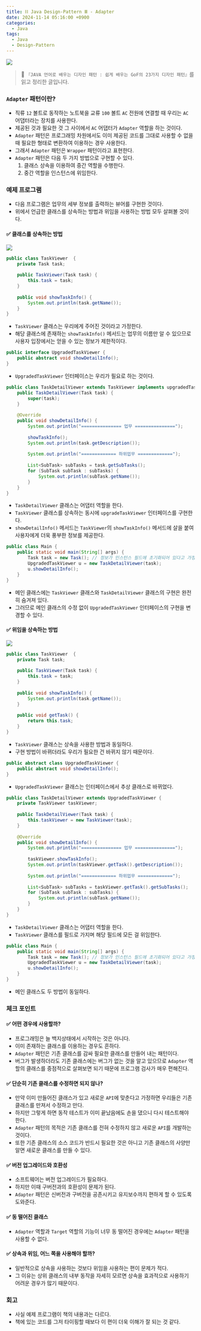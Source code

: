 ```yaml
---
title: ⛓️ Java Design-Pattern Ⅲ - Adapter
date: 2024-11-14 05:16:00 +0900
categories:
  - Java
tags:
  - Java
  - Design-Pattern
---
```


![](/assets/image/Pasted%20image%2020250528230454.png)
> 📗 `『JAVA 언어로 배우는 디자인 패턴 : 쉽게 배우는 GoF의 23가지 디자인 패턴』`를 읽고 정리한 글입니다.

### `Adapter` 패턴이란?
- 직류 `12` 볼트로 동작하는 노트북을 교류 `100` 볼트 `AC` 전원에 연결할 때 우리는 `AC` 어댑터라는 장치를 사용한다.
- 제공된 것과 필요한 것 그 사이에서 `AC` 어댑터가 `Adapter` 역할을 하는 것이다.
- `Adapter` 패턴은 프로그래밍 차원에서도 이미 제공된 코드를 그대로 사용할 수 없을 때 필요한 형태로 변환하여 이용하는 경우 사용한다. 
- 그래서 `Adapter` 패턴은 `Wrapper` 패턴이라고 표현한다.
- `Adapter` 패턴은 다음 두 가지 방법으로 구현할 수 있다.
	1. 클래스 상속을 이용하여 중간 역할을 수행한다.
	2. 중간 역할을 인스턴스에 위임한다.


### 예제 프로그램
- 다음 프로그램은 업무의 세부 정보를 출력하는 뷰어를 구현한 것이다.
- 위에서 언급한 클래스를 상속하는 방법과 위임을 사용하는 방법 모두 살펴볼 것이다.

#### ✅ 클래스를 상속하는 방법

![](/assets/image/Pasted%20image%2020250528234749.png)
```java
public class TaskViewer  {
	private Task task;
	
	public TaskViewer(Task task) {
		this.task = task;
	}
	
	public void showTaskInfo() {
		System.out.println(task.getName());
	}
}
```
- `TaskViewer` 클래스는 우리에게 주어진 것이라고 가정한다.
- 해당 클래스에 존재하는 `showTaskInfo()` 메서드는 업무의 이름만 알 수 있으므로 사용자 입장에서는 얻을 수 있는 정보가 제한적이다.

```java
public interface UpgradedTaskViewer {
	public abstract void showDetailInfo();
}
```
- `UpgradedTaskViewer` 인터페이스는 우리가 필요로 하는 것이다. 

```java
public class TaskDetailViewer extends TaskViewer implements upgradedTaskViewer {
	public TaskDetailViewer(Task task) {
		super(task);
	}
	
	@Override
	public void showDetailInfo() {
		System.out.println("=============== 업무 ===============");
		
		showTaskInfo();
		System.out.println(task.getDescription());
		
		System.out.println("============= 하위업무 =============");
		
		List<SubTask> subTasks = task.getSubTasks();
		for (SubTask subTask : subTasks) {
			System.out.println(subTask.getName());
		}
	}
}
```
- `TaskDetailViewer` 클래스는 어댑터 역할을 한다.
- `TaskViewer` 클래스를 상속하는 동시에 `upgradeTaskViewer` 인터페이스를 구현한다. 
- `showDetailInfo()` 메서드는 `TaskViewer`의 `showTaskInfo()` 메서드에 살을 붙여 사용자에게 더욱 풍부한 정보를 제공한다.


```java
public class Main {
	public static void main(String[] args) {
		Task task = new Task(); // 정보가 인스턴스 필드에 초기화되어 있다고 가정
		UpgradedTaskViewer u = new TaskDetailViewer(task);
		u.showDetailInfo();
	}
}
```
- 메인 클래스에는 `TaskViewer` 클래스와 `TaskDetailViewer` 클래스의 구현은 완전히 숨겨져 있다. 
- 그러므로 메인 클래스의 수정 없이 `UpgradedTaskViewer` 인터페이스의 구현을 변경할 수 있다.

#### ✅ 위임을 상속하는 방법
![](/assets/image/Pasted%20image%2020250528235504.png)
```java
public class TaskViewer  {
	private Task task;
	
	public TaskViewer(Task task) {
		this.task = task;
	}
	
	public void showTaskInfo() {
		System.out.println(task.getName());
	}
	
	public void getTask() {
		return this.task;
	}
}
```
- `TaskViewer` 클래스는 상속을 사용한 방법과 동일하다.
- 구현 방법이 바뀌더라도 우리가 필요한 건 바뀌지 않기 때문이다. 

```java
public abstract class UpgradedTaskViewer {
	public abstract void showDetailInfo();
}
```
- `UpgradedTaskViewer` 클래스는 인터페이스에서 추상 클래스로 바뀌었다.

```java
public class TaskDetailViewer extends UpgradedTaskViewer {
	private TaskViewer taskViewer;
	
	public TaskDetailViewer(Task task) {
		this.taskViewer = new TaskViewer(task);
	}
	
	@Override
	public void showDetailInfo() {
		System.out.println("=============== 업무 ===============");
		
		taskViewer.showTaskInfo();
		System.out.println(taskViewer.getTask().getDescription());
		
		System.out.println("============= 하위업무 =============");
		
		List<SubTask> subTasks = taskViewer.getTask().getSubTasks();
		for (SubTask subTask : subTasks) {
			System.out.println(subTask.getName());
		}
	}
}
```
- `TaskDetailViewer` 클래스는 어댑터 역할을 한다.
- `TaskViewer` 클래스를 필드로 가지며 해당 필드에 모든 걸 위임한다.


```java
public class Main {
	public static void main(String[] args) {
		Task task = new Task(); // 정보가 인스턴스 필드에 초기화되어 있다고 가정
		UpgradedTaskViewer u = new TaskDetailViewer(task);
		u.showDetailInfo();
	}
}
```
- 메인 클래스도 두 방법이 동일하다.


### 체크 포인트
#### ✅ 어떤 경우에 사용할까?
- 프로그래밍은 늘 백지상태에서 시작하는 것은 아니다. 
- 이미 존재하는 클래스를 이용하는 경우도 흔하다.
- `Adapter` 패턴은 기존 클래스를 감싸 필요한 클래스를 만들어 내는 패턴이다.
- 버그가 발생하더라도 기존 클래스에는 버그가 없는 것을 알고 있으므로 `Adapter` 역할의 클래스를 중점적으로 살펴보면 되기 때문에 프로그램 검사가 매우 편해진다.

#### ✅ 단순히 기존 클래스를 수정하면 되지 않나?
- 만약 이미 만들어진 클래스가 있고 새로운 `API`에 맞춘다고 가정하면 우리들은 기존 클래스를 만져서 수정하고 만다.
- 하지만 그렇게 하면 동작 테스트가 이미 끝났음에도 손을 댔으니 다시 테스트해야 한다.
- `Adapter` 패턴의 목적은 기존 클래스를 전혀 수정하지 않고 새로운 `API`를 개발하는 것이다. 
- 또한 기존 클래스의 소스 코드가 반드시 필요한 것은 아니고 기존 클래스의 사양만 알면 새로운 클래스를 만들 수 있다.

#### ✅ 버전 업그레이드와 호환성
- 소프트웨어는 버전 업그레이드가 필요하다. 
- 하지만 이때 구버전과의 호환성이 문제가 된다.
- `Adapter` 패턴은 신버전과 구버전을 공존시키고 유지보수까지 편하게 할 수 있도록 도와준다.

#### ✅ 동 떨어진 클래스
- `Adapter` 역할과 `Target` 역할의 기능이 너무 동 떨어진 경우에는 `Adapter` 패턴을 사용할 수 없다.

#### ✅ 상속과 위임, 어느 쪽을 사용해야 할까?
- 일반적으로 상속을 사용하는 것보다 위임을 사용하는 편이 문제가 적다. 
- 그 이유는 상위 클래스의 내부 동작을 자세히 모르면 상속을 효과적으로 사용하기 어려운 경우가 많기 때문이다.


### 회고
- 사실 예제 프로그램이 책의 내용과는 다르다. 
- 책에 있는 코드를 그저 타이핑할 때보다 이 편이 더욱 이해가 잘 되는 것 같다.